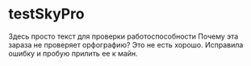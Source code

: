 # testSkyPro
Здесь просто текст для проверки работоспособности
Почему эта зараза не проверяет орфографию? Это не есть хорошо.
Исправила ошибку и пробую прилить ее к майн.